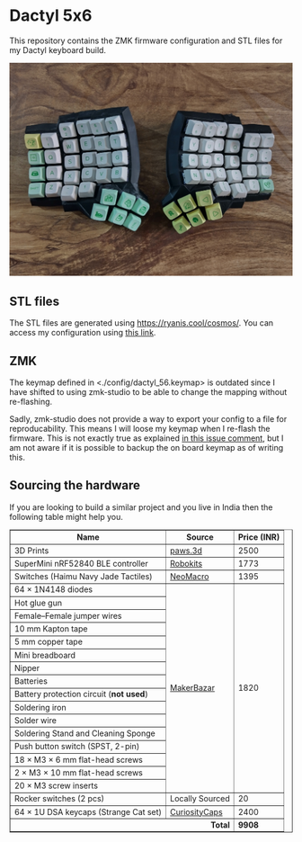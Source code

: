 # Dactyl 5x6

This repository contains the ZMK firmware configuration and STL files for my Dactyl keyboard build.

![dactyl 56](./imgs/final_build.jpg)

## STL files

The STL files are generated using https://ryanis.cool/cosmos/. You can access my configuration using [this link][3dprintconfig].

## ZMK

The keymap defined in <./config/dactyl_56.keymap> is outdated since I have shifted to using zmk-studio to be able to change the mapping without re-flashing.

Sadly, zmk-studio does not provide a way to export your config to a file for reproducability. This means I will loose my keymap when I re-flash the firmware. This is not exactly true as explained [in this issue comment][zmk-studio-issue-comment], but I am not aware if it is possible to backup the on board keymap as of writing this.

## Sourcing the hardware

If you are looking to build a similar project and you live in India then the following table might help you.

<table border="1" cellspacing="0" cellpadding="6">
  <tr>
    <th>Name</th>
    <th>Source</th>
    <th>Price (INR)</th>
  </tr>
   <tr>
    <td>3D Prints</td>
    <td><a href="https://www.instagram.com/paws.3d">paws.3d</a></td>
    <td>2500</td>
  </tr>
  <tr>
    <td>SuperMini nRF52840 BLE controller</td>
    <td><a href="https://robokits.co.in/iot-wireless-solutions/iot-internet-of-things/iot-esp-module/supermini-nrf52840-pro-micro-bluetooth-le-ble-controller-arduino-compatible">Robokits</a></td>
    <td>1773</td>
  </tr>
  <tr>
    <td>Switches (Haimu Navy Jade Tactiles)</td>
    <td><a href="https://neomacro.in/products/haimu-navy-jade-tactiles">NeoMacro</a></td>
    <td>1395</td>
  </tr>
  <tr>
    <td>64 × 1N4148 diodes</td>
    <td rowspan="16"><a href="https://makerbazar.in/">MakerBazar</a></td>
    <td rowspan="16">1820</td>
  </tr>
  <tr><td>Hot glue gun</td></tr>
  <tr><td>Female–Female jumper wires</td></tr>
  <tr><td>10 mm Kapton tape</td></tr>
  <tr><td>5 mm copper tape</td></tr>
  <tr><td>Mini breadboard</td></tr>
  <tr><td>Nipper</td></tr>
  <tr><td>Batteries</td></tr>
  <tr><td>Battery protection circuit (<b>not used</b>)</td></tr>
  <tr><td>Soldering iron</td></tr>
  <tr><td>Solder wire</td></tr>
  <tr><td>Soldering Stand and Cleaning Sponge</td></tr>
  <tr><td>Push button switch (SPST, 2-pin)</td></tr>
  <tr><td>18 × M3 × 6 mm flat-head screws</td></tr>
  <tr><td>2 × M3 × 10 mm flat-head screws</td></tr>
  <tr><td>20 × M3 screw inserts</td></tr>
  <tr>
    <td>Rocker switches (2 pcs)</td>
    <td>Locally Sourced</td>
    <td>20</td>
  </tr>
  <tr>
    <td>64 × 1U DSA keycaps (Strange Cat set)</td>
    <td><a href="https://curiositycaps.in/products/strange-cat-104-26-xda-profile-keycap-pbt">CuriosityCaps</a></td>
    <td>2400</td>
  </tr>
  <tr>
    <td colspan="2" style="text-align:right;"><strong>Total</strong></td>
    <td><strong>9908</strong></td>
  </tr>
</table>


[3dprintconfig]: https://ryanis.cool/cosmos/beta#cm:Cp8BChUSBRCAbyAnEgASABIAOB5AgIaKwAcKGRIFEIBjICcSABIAEgMQsDsSAxCwazgKQAAKHBIFEIBXICcSABIAEgMQsC8SAxCwXzgJQIDwvAIKERIFEIBLICcSABIAEgA4HUAAChESBRCAPyAnEgASABIAODFAAAoYEgIgJxIAEgQQoIAKEgIQMDgyQICGisAHGABA7IWgrvBVSNzwoqABCqEBCisSExDAgAJAgICYAkjCmaCVkLwBUEMSEkCAgMwCSMKZoJWQvAFQhgFYOjgIChUSEBBAQICAIEjQlYDdkPUDUAtQngIKJxIQEEBAgID4AUjmmfynkAtQVxIRQICApANI8JnEtdAwUHRYlQFQfwoVEhBAkrbtDEj6mejs8PwCUIYBUIICGAIiCgjIARDIARgAIABAy4v8n9AxSK2R3I3BkwaCAQECWEhoAA==
[zmk-studio-issue-comment]: https://github.com/zmkfirmware/zmk-studio/issues/124#issuecomment-2662519535
